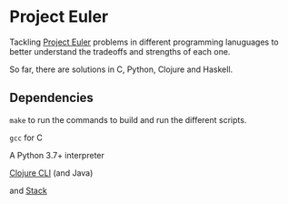 # Project Euler

Tackling [Project Euler](https://projecteuler.net/) problems in different programming lanuguages to better understand the tradeoffs and strengths of each one.

So far, there are solutions in C, Python, Clojure and Haskell.

## Dependencies

`make` to run the commands to build and run the different scripts.

`gcc` for C

A Python 3.7+ interpreter

[Clojure CLI](https://clojure.org/guides/getting_started) (and Java)

and [Stack](https://docs.haskellstack.org/en/stable/README/)
